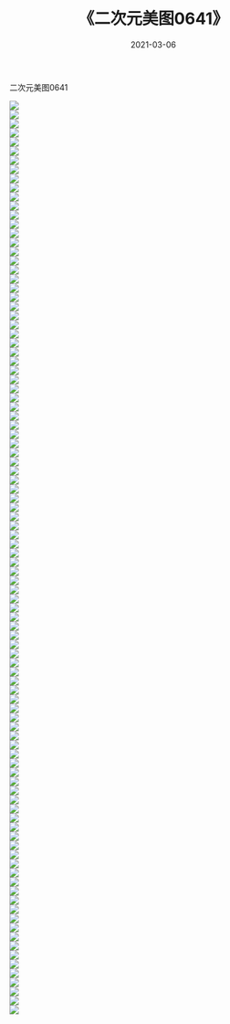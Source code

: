 ﻿---
layout: post
title:  《二次元美图0641》
date:   2021-03-06
img: http://imgx.orgx.ga/二次元/2021/二次元美图0641/000.jpg
categories: [美女, 清纯, 唯美]
---

二次元美图0641

 ![](http://imgx.orgx.ga/二次元/2021/二次元美图0641/001.png) <br>![](http://imgx.orgx.ga/二次元/2021/二次元美图0641/002.png) <br>![](http://imgx.orgx.ga/二次元/2021/二次元美图0641/003.png) <br>![](http://imgx.orgx.ga/二次元/2021/二次元美图0641/004.png) <br>![](http://imgx.orgx.ga/二次元/2021/二次元美图0641/005.png) <br>![](http://imgx.orgx.ga/二次元/2021/二次元美图0641/006.png) <br>![](http://imgx.orgx.ga/二次元/2021/二次元美图0641/007.png) <br>![](http://imgx.orgx.ga/二次元/2021/二次元美图0641/008.png) <br>![](http://imgx.orgx.ga/二次元/2021/二次元美图0641/009.png) <br>![](http://imgx.orgx.ga/二次元/2021/二次元美图0641/010.png) <br>![](http://imgx.orgx.ga/二次元/2021/二次元美图0641/011.png) <br>![](http://imgx.orgx.ga/二次元/2021/二次元美图0641/012.png) <br>![](http://imgx.orgx.ga/二次元/2021/二次元美图0641/013.png) <br>![](http://imgx.orgx.ga/二次元/2021/二次元美图0641/014.png) <br>![](http://imgx.orgx.ga/二次元/2021/二次元美图0641/015.png) <br>![](http://imgx.orgx.ga/二次元/2021/二次元美图0641/016.png) <br>![](http://imgx.orgx.ga/二次元/2021/二次元美图0641/017.png) <br>![](http://imgx.orgx.ga/二次元/2021/二次元美图0641/018.png) <br>![](http://imgx.orgx.ga/二次元/2021/二次元美图0641/019.png) <br>![](http://imgx.orgx.ga/二次元/2021/二次元美图0641/020.png) <br>![](http://imgx.orgx.ga/二次元/2021/二次元美图0641/021.png) <br>![](http://imgx.orgx.ga/二次元/2021/二次元美图0641/022.png) <br>![](http://imgx.orgx.ga/二次元/2021/二次元美图0641/023.png) <br>![](http://imgx.orgx.ga/二次元/2021/二次元美图0641/024.png) <br>![](http://imgx.orgx.ga/二次元/2021/二次元美图0641/025.png) <br>![](http://imgx.orgx.ga/二次元/2021/二次元美图0641/026.png) <br>![](http://imgx.orgx.ga/二次元/2021/二次元美图0641/027.png) <br>![](http://imgx.orgx.ga/二次元/2021/二次元美图0641/028.png) <br>![](http://imgx.orgx.ga/二次元/2021/二次元美图0641/029.png) <br>![](http://imgx.orgx.ga/二次元/2021/二次元美图0641/030.png) <br>![](http://imgx.orgx.ga/二次元/2021/二次元美图0641/031.png) <br>![](http://imgx.orgx.ga/二次元/2021/二次元美图0641/032.png) <br>![](http://imgx.orgx.ga/二次元/2021/二次元美图0641/033.png) <br>![](http://imgx.orgx.ga/二次元/2021/二次元美图0641/034.png) <br>![](http://imgx.orgx.ga/二次元/2021/二次元美图0641/035.png) <br>![](http://imgx.orgx.ga/二次元/2021/二次元美图0641/036.png) <br>![](http://imgx.orgx.ga/二次元/2021/二次元美图0641/037.png) <br>![](http://imgx.orgx.ga/二次元/2021/二次元美图0641/038.png) <br>![](http://imgx.orgx.ga/二次元/2021/二次元美图0641/039.png) <br>![](http://imgx.orgx.ga/二次元/2021/二次元美图0641/040.png) <br>![](http://imgx.orgx.ga/二次元/2021/二次元美图0641/041.png) <br>![](http://imgx.orgx.ga/二次元/2021/二次元美图0641/042.png) <br>![](http://imgx.orgx.ga/二次元/2021/二次元美图0641/043.png) <br>![](http://imgx.orgx.ga/二次元/2021/二次元美图0641/044.png) <br>![](http://imgx.orgx.ga/二次元/2021/二次元美图0641/045.png) <br>![](http://imgx.orgx.ga/二次元/2021/二次元美图0641/046.png) <br>![](http://imgx.orgx.ga/二次元/2021/二次元美图0641/047.png) <br>![](http://imgx.orgx.ga/二次元/2021/二次元美图0641/048.png) <br>![](http://imgx.orgx.ga/二次元/2021/二次元美图0641/049.png) <br>![](http://imgx.orgx.ga/二次元/2021/二次元美图0641/050.png) <br>![](http://imgx.orgx.ga/二次元/2021/二次元美图0641/051.png) <br>![](http://imgx.orgx.ga/二次元/2021/二次元美图0641/052.png) <br>![](http://imgx.orgx.ga/二次元/2021/二次元美图0641/053.png) <br>![](http://imgx.orgx.ga/二次元/2021/二次元美图0641/054.png) <br>![](http://imgx.orgx.ga/二次元/2021/二次元美图0641/055.png) <br>![](http://imgx.orgx.ga/二次元/2021/二次元美图0641/056.png) <br>![](http://imgx.orgx.ga/二次元/2021/二次元美图0641/057.png) <br>![](http://imgx.orgx.ga/二次元/2021/二次元美图0641/058.png) <br>![](http://imgx.orgx.ga/二次元/2021/二次元美图0641/059.png) <br>![](http://imgx.orgx.ga/二次元/2021/二次元美图0641/060.png) <br>![](http://imgx.orgx.ga/二次元/2021/二次元美图0641/061.png) <br>![](http://imgx.orgx.ga/二次元/2021/二次元美图0641/062.png) <br>![](http://imgx.orgx.ga/二次元/2021/二次元美图0641/063.png) <br>![](http://imgx.orgx.ga/二次元/2021/二次元美图0641/064.png) <br>![](http://imgx.orgx.ga/二次元/2021/二次元美图0641/065.png) <br>![](http://imgx.orgx.ga/二次元/2021/二次元美图0641/066.png) <br>![](http://imgx.orgx.ga/二次元/2021/二次元美图0641/067.png) <br>![](http://imgx.orgx.ga/二次元/2021/二次元美图0641/068.png) <br>![](http://imgx.orgx.ga/二次元/2021/二次元美图0641/069.png) <br>![](http://imgx.orgx.ga/二次元/2021/二次元美图0641/070.png) <br>![](http://imgx.orgx.ga/二次元/2021/二次元美图0641/071.png) <br>![](http://imgx.orgx.ga/二次元/2021/二次元美图0641/072.png) <br>![](http://imgx.orgx.ga/二次元/2021/二次元美图0641/073.png) <br>![](http://imgx.orgx.ga/二次元/2021/二次元美图0641/074.png) <br>![](http://imgx.orgx.ga/二次元/2021/二次元美图0641/075.png) <br>![](http://imgx.orgx.ga/二次元/2021/二次元美图0641/076.png) <br>![](http://imgx.orgx.ga/二次元/2021/二次元美图0641/077.png) <br>![](http://imgx.orgx.ga/二次元/2021/二次元美图0641/078.png) <br>![](http://imgx.orgx.ga/二次元/2021/二次元美图0641/079.png) <br>![](http://imgx.orgx.ga/二次元/2021/二次元美图0641/080.png) <br>![](http://imgx.orgx.ga/二次元/2021/二次元美图0641/081.png) <br>![](http://imgx.orgx.ga/二次元/2021/二次元美图0641/082.png) <br>![](http://imgx.orgx.ga/二次元/2021/二次元美图0641/083.png) <br>![](http://imgx.orgx.ga/二次元/2021/二次元美图0641/084.png) <br>![](http://imgx.orgx.ga/二次元/2021/二次元美图0641/085.png) <br>![](http://imgx.orgx.ga/二次元/2021/二次元美图0641/086.png) <br>![](http://imgx.orgx.ga/二次元/2021/二次元美图0641/087.png) <br>![](http://imgx.orgx.ga/二次元/2021/二次元美图0641/088.png) <br>![](http://imgx.orgx.ga/二次元/2021/二次元美图0641/089.png) <br>![](http://imgx.orgx.ga/二次元/2021/二次元美图0641/090.png) <br>![](http://imgx.orgx.ga/二次元/2021/二次元美图0641/091.png) <br>![](http://imgx.orgx.ga/二次元/2021/二次元美图0641/092.png) <br>![](http://imgx.orgx.ga/二次元/2021/二次元美图0641/093.png) <br>![](http://imgx.orgx.ga/二次元/2021/二次元美图0641/094.png) <br>![](http://imgx.orgx.ga/二次元/2021/二次元美图0641/095.png) <br>![](http://imgx.orgx.ga/二次元/2021/二次元美图0641/096.png) <br>![](http://imgx.orgx.ga/二次元/2021/二次元美图0641/097.png) <br>![](http://imgx.orgx.ga/二次元/2021/二次元美图0641/098.png) <br>![](http://imgx.orgx.ga/二次元/2021/二次元美图0641/099.png) <br>![](http://imgx.orgx.ga/二次元/2021/二次元美图0641/100.png) <br>